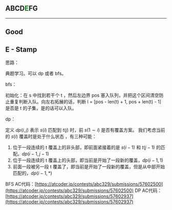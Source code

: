 ## ABCD<font color=green>E</font>FG

---

## Good

## E - Stamp

思路：

典题学习。可以 dp 或者 bfs。

bfs：

初始化：在 s 中找到若干个 t ，然后左边界 pos 塞入队列，并把这个区间清空防止重复判断入队。向左右拓展的话，判断 l = [pos - len(t) + 1, pos + len(t) - 1] 是否是 t 的子集，是的话可以入队。

dp：

定义 $dp(i, j)$ 表示 $s(i)$ 匹配到 $t(j)$ 时，前 $s(1\sim i)$ 是否有覆盖方案。
我们考虑当前的 $s(i)$ 覆盖时是处于什么状态 ，有三种可能：

1. 位于一段连续的 t 覆盖上的非头部，即前面紧接着的是 $s(i - 1)$ 和 $t(j - 1)$ 的匹配。$dp(i - 1, j - 1)$
2. 位于一段连续的 t 覆盖上的头部，即当前是开始了一段新的覆盖，$dp(i - 1, 1)$
3. 前面一段被另一段 t 覆盖了，即当前是开始了一段新的覆盖，但是从中部开始匹配的，$dp(i - 1, *)$

BFS AC代码：[https://atcoder.jp/contests/abc329/submissions/57602500](https://atcoder.jp/contests/abc329/submissions/57602500)
DP AC代码：[https://atcoder.jp/contests/abc329/submissions/57602937](https://atcoder.jp/contests/abc329/submissions/57602937)